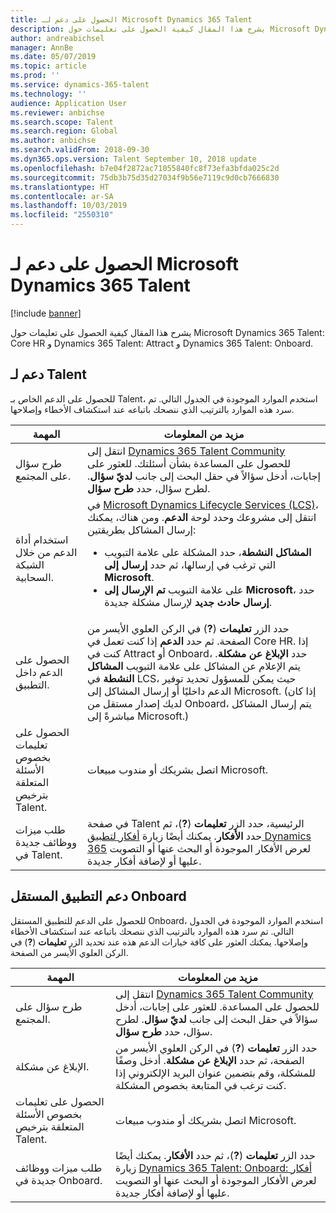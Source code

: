 ```yaml
---
title: الحصول على دعم لـ Microsoft Dynamics 365 Talent
description: يشرح هذا المقال كيفية الحصول على تعليمات حول Microsoft Dynamics 365 Talent.
author: andreabichsel
manager: AnnBe
ms.date: 05/07/2019
ms.topic: article
ms.prod: ''
ms.service: dynamics-365-talent
ms.technology: ''
audience: Application User
ms.reviewer: anbichse
ms.search.scope: Talent
ms.search.region: Global
ms.author: anbichse
ms.search.validFrom: 2018-09-30
ms.dyn365.ops.version: Talent September 10, 2018 update
ms.openlocfilehash: b7e04f2872ac71055840fc8f73efa3bfda025c2d
ms.sourcegitcommit: 75db3b75d35d27034f9b56e7119c9d0cb7666830
ms.translationtype: HT
ms.contentlocale: ar-SA
ms.lasthandoff: 10/03/2019
ms.locfileid: "2550310"
---
```

# <a name="get-support-for-microsoft-dynamics-365-talent"></a>الحصول على دعم لـ Microsoft Dynamics 365 Talent

[!include [banner](includes/banner.md)]

يشرح هذا المقال كيفية الحصول على تعليمات حول Microsoft Dynamics 365 Talent: Core HR و Dynamics 365 Talent: Attract و Dynamics 365 Talent: Onboard.

## <a name="support-for-talent"></a>دعم لـ Talent

للحصول على الدعم الخاص بـ Talent، استخدم الموارد الموجودة في الجدول التالي. تم سرد هذه الموارد بالترتيب الذي ننصحك باتباعه عند استكشاف الأخطاء وإصلاحها.

| المهمة | مزيد من المعلومات |
|------|------------------|
| طرح سؤال على المجتمع. | انتقل إلى [Dynamics 365 Talent Community](https://community.dynamics.com/365/talent) للحصول على المساعدة بشأن أسئلتك. للعثور على إجابات، أدخل سؤالاً في حقل البحث إلى جانب **لديّ سؤال**. لطرح سؤال، حدد **طرح سؤال**. |
| استخدام أداة الدعم من خلال الشبكة السحابية. | في [Microsoft Dynamics Lifecycle Services (LCS)](https://lcs.dynamics.com/)، انتقل إلى مشروعك وحدد لوحة **الدعم**. ومن هناك، يمكنك إرسال المشاكل بطريقتين:<ul><li>على علامة التبويب‏‎ **المشاكل النشطة**، حدد المشكلة التي ترغب في إرسالها، ثم حدد **إرسال إلى Microsoft**.</li><li>على علامة التبويب **تم الإرسال إلى Microsoft**، حدد **إرسال حادث جديد** لإرسال مشكلة جديدة.</li></ul> |
| الحصول على الدعم داخل التطبيق. | حدد الزر **تعليمات**  (**?**) في الركن العلوي الأيسر من الصفحة. ثم حدد **الدعم** إذا كنت تعمل في Core HR. إذا كنت في Attract أو Onboard، حدد **الإبلاغ عن مشكلة**. يتم الإعلام عن المشاكل على علامة التبويب **المشاكل النشطة** في LCS، حيث يمكن للمسؤول تحديد توفير الدعم داخليًا أو إرسال المشاكل إلى Microsoft. (إذا كان لديك إصدار مستقل من Onboard، يتم إرسال المشاكل مباشرةً إلى Microsoft.) |
| الحصول على تعليمات بخصوص الأسئلة المتعلقة بترخيص Talent. | اتصل بشريكك أو مندوب مبيعات Microsoft. |
| طلب ميزات ووظائف جديدة في Talent. | في صفحة Talent الرئيسية، حدد الزر **تعليمات** (**?**)، ثم حدد **الأفكار**. يمكنك أيضًا زيارة [أفكار لتطبيق Dynamics 365](https://experience.dynamics.com/ideas/) لعرض الأفكار الموجودة أو البحث عنها أو التصويت عليها أو لإضافة أفكار جديدة. |

## <a name="support-for-the-onboard-stand-alone-app"></a>دعم التطبيق المستقل Onboard

للحصول على الدعم للتطبيق المستقل Onboard، استخدم الموارد الموجودة في الجدول التالي. تم سرد هذه الموارد بالترتيب الذي ننصحك باتباعه عند استكشاف الأخطاء وإصلاحها. يمكنك العثور على كافة خيارات الدعم هذه عند تحديد الزر **تعليمات** (**?**) في الركن العلوي الأيسر من الصفحة.

| المهمة | مزيد من المعلومات |
|------|------------------|
| طرح سؤال على المجتمع. | انتقل إلى [Dynamics 365 Talent Community](https://community.dynamics.com/365/talent) للحصول على المساعدة. للعثور على إجابات، أدخل سؤالاً في حقل البحث إلى جانب **لديّ سؤال**. لطرح سؤال، حدد **طرح سؤال**. |
| الإبلاغ عن مشكلة. | حدد الزر **تعليمات** (**?**) في الركن العلوي الأيسر من الصفحة، ثم حدد **الإبلاغ عن مشكلة**. أدخل وصفًا للمشكلة، وقم بتضمين عنوان البريد الإلكتروني إذا كنت ترغب في المتابعة بخصوص المشكلة. |
| الحصول على تعليمات بخصوص الأسئلة المتعلقة بترخيص Talent. | اتصل بشريكك أو مندوب مبيعات Microsoft. |
| طلب ميزات ووظائف جديدة في Onboard. | حدد الزر **تعليمات** (**?**)، ثم حدد **الأفكار**. يمكنك أيضًا زيارة [Dynamics 365 Talent: Onboard: أفكار ](https://experience.dynamics.com/ideas/categories/?forum=569a7fb2-8327-e911-a95a-000d3a4f3883&forumName=Dynamics%20365%20for%20Talent%3A%20Onboard) لعرض الأفكار الموجودة أو البحث عنها أو التصويت عليها أو لإضافة أفكار جديدة. |
